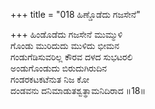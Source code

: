 +++
title = "018 ಹಿಣ್ಡೊಡೆದು ಗಜಸೇನೆ"

+++
ಹಿಂಡೊಡೆದು ಗಜಸೇನೆ ಮುಮ್ಮುಳಿ  
ಗೊಂಡು ಮುರಿದುದು ಮುಳಿದು ಭೀಮನ  
ಗಂಡುಗೆಡಿಸುವರಿಲ್ಲ ಕೌರವ ದಳದ ಸುಭಟರಲಿ  
ಅಂಡುಗೊಂಡುದು ಬಿರುದುಗಿರುದಿನ  
ಗಂಡರಕಟಕಟೆನುತ ನಿಜ ಕೋ  
ದಂಡವನು ದನಿಮಾಡುತಶ್ವತ್ಥಾಮನಿದಿರಾದ      ॥18॥
